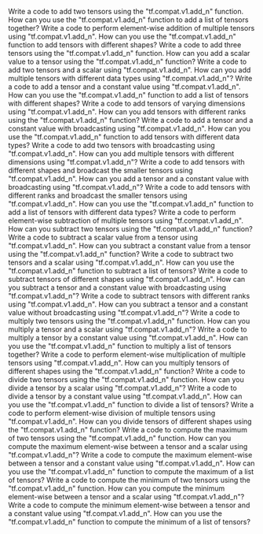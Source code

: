 Write a code to add two tensors using the "tf.compat.v1.add_n" function.
How can you use the "tf.compat.v1.add_n" function to add a list of tensors together?
Write a code to perform element-wise addition of multiple tensors using "tf.compat.v1.add_n".
How can you use the "tf.compat.v1.add_n" function to add tensors with different shapes?
Write a code to add three tensors using the "tf.compat.v1.add_n" function.
How can you add a scalar value to a tensor using the "tf.compat.v1.add_n" function?
Write a code to add two tensors and a scalar using "tf.compat.v1.add_n".
How can you add multiple tensors with different data types using "tf.compat.v1.add_n"?
Write a code to add a tensor and a constant value using "tf.compat.v1.add_n".
How can you use the "tf.compat.v1.add_n" function to add a list of tensors with different shapes?
Write a code to add tensors of varying dimensions using "tf.compat.v1.add_n".
How can you add tensors with different ranks using the "tf.compat.v1.add_n" function?
Write a code to add a tensor and a constant value with broadcasting using "tf.compat.v1.add_n".
How can you use the "tf.compat.v1.add_n" function to add tensors with different data types?
Write a code to add two tensors with broadcasting using "tf.compat.v1.add_n".
How can you add multiple tensors with different dimensions using "tf.compat.v1.add_n"?
Write a code to add tensors with different shapes and broadcast the smaller tensors using "tf.compat.v1.add_n".
How can you add a tensor and a constant value with broadcasting using "tf.compat.v1.add_n"?
Write a code to add tensors with different ranks and broadcast the smaller tensors using "tf.compat.v1.add_n".
How can you use the "tf.compat.v1.add_n" function to add a list of tensors with different data types?
Write a code to perform element-wise subtraction of multiple tensors using "tf.compat.v1.add_n".
How can you subtract two tensors using the "tf.compat.v1.add_n" function?
Write a code to subtract a scalar value from a tensor using "tf.compat.v1.add_n".
How can you subtract a constant value from a tensor using the "tf.compat.v1.add_n" function?
Write a code to subtract two tensors and a scalar using "tf.compat.v1.add_n".
How can you use the "tf.compat.v1.add_n" function to subtract a list of tensors?
Write a code to subtract tensors of different shapes using "tf.compat.v1.add_n".
How can you subtract a tensor and a constant value with broadcasting using "tf.compat.v1.add_n"?
Write a code to subtract tensors with different ranks using "tf.compat.v1.add_n".
How can you subtract a tensor and a constant value without broadcasting using "tf.compat.v1.add_n"?
Write a code to multiply two tensors using the "tf.compat.v1.add_n" function.
How can you multiply a tensor and a scalar using "tf.compat.v1.add_n"?
Write a code to multiply a tensor by a constant value using "tf.compat.v1.add_n".
How can you use the "tf.compat.v1.add_n" function to multiply a list of tensors together?
Write a code to perform element-wise multiplication of multiple tensors using "tf.compat.v1.add_n".
How can you multiply tensors of different shapes using the "tf.compat.v1.add_n" function?
Write a code to divide two tensors using the "tf.compat.v1.add_n" function.
How can you divide a tensor by a scalar using "tf.compat.v1.add_n"?
Write a code to divide a tensor by a constant value using "tf.compat.v1.add_n".
How can you use the "tf.compat.v1.add_n" function to divide a list of tensors?
Write a code to perform element-wise division of multiple tensors using "tf.compat.v1.add_n".
How can you divide tensors of different shapes using the "tf.compat.v1.add_n" function?
Write a code to compute the maximum of two tensors using the "tf.compat.v1.add_n" function.
How can you compute the maximum element-wise between a tensor and a scalar using "tf.compat.v1.add_n"?
Write a code to compute the maximum element-wise between a tensor and a constant value using "tf.compat.v1.add_n".
How can you use the "tf.compat.v1.add_n" function to compute the maximum of a list of tensors?
Write a code to compute the minimum of two tensors using the "tf.compat.v1.add_n" function.
How can you compute the minimum element-wise between a tensor and a scalar using "tf.compat.v1.add_n"?
Write a code to compute the minimum element-wise between a tensor and a constant value using "tf.compat.v1.add_n".
How can you use the "tf.compat.v1.add_n" function to compute the minimum of a list of tensors?